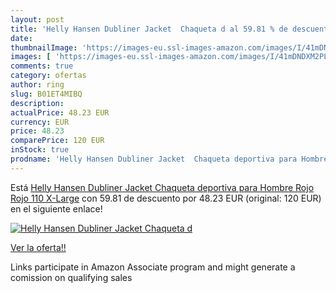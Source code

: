 ```yaml
---
layout: post
title: 'Helly Hansen Dubliner Jacket  Chaqueta d al 59.81 % de descuento'
date: 
thumbnailImage: 'https://images-eu.ssl-images-amazon.com/images/I/41mDNDXM2PL._SL200_.jpg'
images: [ 'https://images-eu.ssl-images-amazon.com/images/I/41mDNDXM2PL._SL200_.jpg' ]
comments: true
category: ofertas
author: ring
slug: B01ET4MIBQ
description:
actualPrice: 48.23 EUR
currency: EUR
price: 48.23
comparePrice: 120 EUR
inStock: true
prodname: 'Helly Hansen Dubliner Jacket  Chaqueta deportiva para Hombre  Rojo  Rojo 110   X-Large'
---
```


Está [Helly Hansen Dubliner Jacket  Chaqueta deportiva para Hombre  Rojo  Rojo 110   X-Large](https://www.amazon.es/dp/B01ET4MIBQ/?tag=tolees-21) con 59.81 de descuento por 48.23 EUR (original: 120 EUR) en el siguiente enlace!

[![Helly Hansen Dubliner Jacket  Chaqueta d](https://images-eu.ssl-images-amazon.com/images/I/41mDNDXM2PL._SL200_.jpg)](https://www.amazon.es/dp/B01ET4MIBQ/?tag=tolees-21)

[Ver la oferta!!](https://www.amazon.es/dp/B01ET4MIBQ/?tag=tolees-21)

Links participate in Amazon Associate program and might generate a comission on qualifying sales


